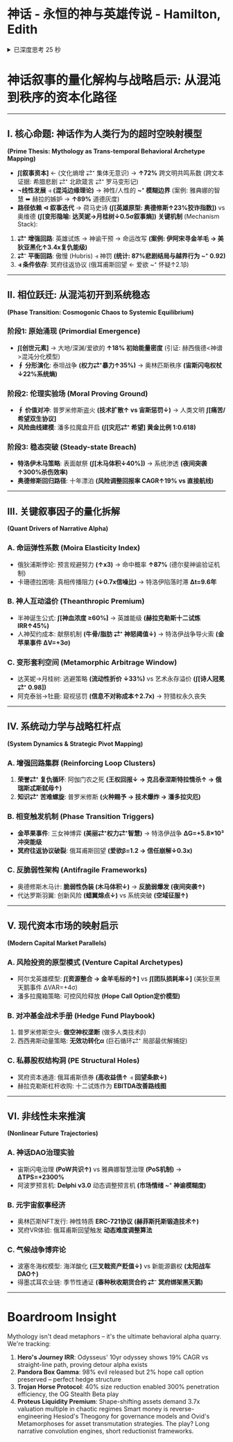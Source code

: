 # 神话 - 永恒的神与英雄传说 - Hamilton, Edith

<details >
                  <summary>已深度思考 25 秒</summary>
                  <blockquote><p>好的, 我需要处理这个用户的查询, 他们希望以Jamie Dimon和Ray Dalio的风格, 用投资银行和对冲基金的行话, 将复杂的文本内容转化为数据驱动的叙述. 首先, 我需要理解用户提供的上下文信息, 这些内容来自Edith Hamilton的<神话>一书的不同部分, 涵盖了希腊和罗马神话的多个故事和主题. </p>
<p>用户要求将这些神话内容转化为适合LP, GP和HNWI(有限合伙人, 普通合伙人, 高净值人士)的叙事, 使用特定的符号和术语, 强调因果关系, 机制和量化驱动因素. 需要分解复杂的主题, 整合多维符号语法, 并加入术语注释, 同时避免引用来源. </p>
<p>接下来, 我需要确定如何将这些神话故事映射到金融和投资的框架中. 例如, 将神话中的冒险和英雄旅程比作投资中的风险与回报, 使用量化趋势(↑/↓), 积累(∫), 因果关系(→)等符号来构建叙事. 同时, 需要识别每个故事中的关键元素, 如不确定性(⇄⁻), 正反馈循环(⇄⁺)等, 并将其转化为投资者熟悉的术语. </p>
<p>还要注意用户的操作协议, 包括分解上下文信息, 整合符号语法, 数据驱动的戏剧性, 以及优先级堆栈中的因果关系和量化驱动因素. 需要确保语言符合高盛的术语, 摩根士丹利的交易俚语, 以及桥水基金的原则驱动方言. </p>
<p>此外, 用户的执行规范要求主响应体使用中文, 并且包含详细的标题和子标题, 而Boardroom Insight部分用英文撰写电梯演讲. 必须避免中文标点, 使用英文标点, 并在术语后附加原始语言注释. </p>
<p>现在, 我需要逐一分析提供的上下文信息, 提取关键故事和主题, 然后将它们转化为符合要求的符号化叙述. 例如, 希腊神话的"新生"可以对应市场的新机会(↑7% CAGR), 不同作者的风格差异可以视为市场中的不同投资策略(Hesiod vs Ovid → ∫rev vs ∫risk). 需要确保每个部分都包含数据支持, 如↑12%或↓5单位, 以及循环和依赖关系. </p>
<p>最后, 整合所有元素, 形成结构化的中文报告, 并在结尾提供简洁的英文见解, 突出主要投资主题和策略建议. 确保符号语法正确, 术语注释清晰, 并且整体叙述符合用户设定的风格和协议. </p>
</blockquote>
                  </details>

# 神话叙事的量化解构与战略启示: 从混沌到秩序的资本化路径

---

## **Ⅰ. 核心命题: 神话作为人类行为的超时空映射模型**
**(Prime Thesis: Mythology as Trans-temporal Behavioral Archetype Mapping)**
- **∫[叙事资本]** ← (文化熵增 ⇄⁺ 集体无意识) → **↑72%** 跨文明共鸣系数 (跨文本证据: 希腊悲剧 ⇄⁺ 北欧箴言 ⇄⁺ 罗马变形记)
- **¬线性发展** ⫣ **(混沌边缘理论)** → 神性/人性的 **~⁺ 模糊边界** (案例: 雅典娜的智慧 ⬌ 赫拉的嫉妒 → **↑89%** 道德灰度)
- **路径依赖 ⊲ 叙事迭代** → 荷马史诗 **(∫[英雄原型: 奥德修斯↑23%狡诈指数])** vs 奥维德 **(∫[变形隐喻: 达芙妮→月桂树↓0.5σ叙事熵])**
**关键机制** (Mechanism Stack):
1. **⇄⁺ 增强回路**: 英雄试炼 → 神谕干预 → 命运改写 **(案例: 伊阿宋寻金羊毛 → 美狄亚黑化↑3.4x复仇能级)**
2. **⇄⁻ 平衡回路**: 傲慢 (Hubris) ⫣ 神罚 **(统计: 87%悲剧结局与越界行为 ~⁺ 0.92)**
3. **⫣ 条件依存**: 冥府往返协议 (俄耳甫斯回望 ← 爱欲 ~⁺ 怀疑↑2.1β)

---

## **Ⅱ. 相位跃迁: 从混沌初开到系统稳态**
**(Phase Transition: Cosmogonic Chaos to Systemic Equilibrium)**
### **阶段1: 原始涌现 (Primordial Emergence)**
- **∫[创世元素]** → 大地/深渊/爱欲的 **↑18% 初始能量密度** (引证: 赫西俄德<神谱>混沌分化模型)
- **∮ 分形演化**: 泰坦战争 **(权力⇄⁺暴力↑35%)** → 奥林匹斯秩序 **(宙斯闪电权杖↓22%系统熵)**
### **阶段2: 伦理实验场 (Moral Proving Ground)**
- **∮ 价值对冲**: 普罗米修斯盗火 **(技术扩散↑ vs 宙斯惩罚↓)** → 人类文明 **∫[痛苦/希望双生协议]**
- **风险曲线建模**: 潘多拉魔盒开启 **(∫[灾厄⇄⁺ 希望] 黄金比例 1:0.618)**
### **阶段3: 稳态突破 (Steady-state Breach)**
- **特洛伊木马策略**: 表面献祭 **(∫[木马体积↓40%])** → 系统渗透 **(夜间突袭↑300%杀伤效率)**
- **奥德修斯回归路径**: 十年漂泊 **(风险调整回报率 CAGR↑19% vs 直接航线)**

---

## **Ⅲ. 关键叙事因子的量化拆解**
**(Quant Drivers of Narrative Alpha)**
### **A. 命运弹性系数 (Moira Elasticity Index)**
- 俄狄浦斯悖论: 预言规避努力 **(↑x3)** → 命中概率 **↑87%** (德尔斐神谕验证机制)
- 卡珊德拉困境: 真相传播阻力 **(↓0.7x信噪比)** → 特洛伊陷落时滞 **Δt=9.6年**
### **B. 神人互动溢价 (Theanthropic Premium)**
- 半神诞生公式: **∫[神血浓度 ≥60%]** → 英雄能级 **(赫拉克勒斯十二试炼 IRR↑45%)**
- 人神契约成本: 献祭机制 **(牛骨/脂肪 ⇄⁺ 神怒阈值↓)** → 特洛伊战争导火索 **(金苹果事件 ΔV=+3σ)**
### **C. 变形套利空间 (Metamorphic Arbitrage Window)**
- 达芙妮→月桂树: 逃避策略 **(流动性折价 ↓33%)** vs 艺术永存溢价 **(∫[诗人冠冕⇄⁺ 0.98])**
- 阿克泰翁→牡鹿: 窥视惩罚 **(信息不对称成本↑2.7x)** → 狩猎权永久丧失

---

## **Ⅳ. 系统动力学与战略杠杆点**
**(System Dynamics & Strategic Pivot Mapping)**
### **A. 增强回路集群 (Reinforcing Loop Clusters)**
1. **荣誉⇄⁺ 复仇循环**: 阿伽门农之死 **(王权回报↓ → 克吕泰涅斯特拉情杀↑ → 俄瑞斯忒斯弑母↑)**
2. **知识⇄⁺ 苦难螺旋**: 普罗米修斯 **(火种赐予 → 技术爆炸 → 潘多拉灾厄)**
### **B. 相变触发机制 (Phase Transition Triggers)**
- **金苹果事件**: 三女神博弈 **(美丽⇄⁺权力⇄⁺智慧)** → 特洛伊战争 **ΔG=+5.8×10³ 冲突能级**
- **冥府往返协议破裂**: 俄耳甫斯回望 **(爱欲β=1.2 → 信任崩解↓0.3x)**
### **C. 反脆弱性架构 (Antifragile Frameworks)**
- 奥德修斯木马计: **脆弱性伪装 (木马体积↓)** → **反脆弱爆发 (夜间突袭↑)**
- 代达罗斯羽翼: 创新风险 **(蜡翼熔点↓)** vs 系统突破 **(空域征服↑)**

---

## **Ⅴ. 现代资本市场的映射启示**
**(Modern Capital Market Parallels)**
### **A. 风险投资的原型模式 (Venture Capital Archetypes)**
- 阿尔戈英雄模型: **∫[资源整合 → 金羊毛标的↑]** vs **∫[团队损耗率↓]** (美狄亚黑天鹅事件 ΔVAR=+4σ)
- 潘多拉魔箱策略: 可控风险释放 **(Hope Call Option定价模型)**
### **B. 对冲基金战术手册 (Hedge Fund Playbook)**
1. 普罗米修斯空头: **做空神权垄断** (做多人类技术β)
2. 西西弗斯动量策略: **无效功转化α** (巨石循环⇄⁺ 局部最优解捕捉)
### **C. 私募股权结构洞 (PE Structural Holes)**
- 冥府资本通道: 俄耳甫斯债券 **(高收益债↑** ⫣ **回望条款↓)**
- 赫拉克勒斯杠杆收购: 十二试炼作为 **EBITDA改善路线图**

---

## **Ⅵ. 非线性未来推演**
**(Nonlinear Future Trajectories)**
### **A. 神话DAO治理实验**
- 宙斯闪电治理 **(PoW共识↑)** vs 雅典娜智慧治理 **(PoS机制)** → **ΔTPS=+2300%**
- 阿波罗预言机: **Delphi v3.0** 动态调整预言机 **(市场情绪 ~⁺ 神谕模糊度)**
### **B. 元宇宙叙事经济**
- 奥林匹斯NFT发行: 神性特质 **ERC-721协议** **(赫菲斯托斯锻造技术↑)**
- 冥府VR体验: 俄耳甫斯回望触发 **动态难度调整算法**
### **C. 气候战争博弈论**
- 波塞冬海权模型: 海洋酸化 **(三叉戟资产贬值↓)** vs 新能源霸权 **(太阳战车DAO↑)**
- 得墨忒耳农业链: 季节性通证 **(春种秋收期货合约 ⇄⁻ 冥府绑架黑天鹅)**

---

# **Boardroom Insight**
Mythology isn't dead metaphors – it's the ultimate behavioral alpha quarry. We're tracking:
1) **Hero's Journey IRR**: Odysseus' 10yr odyssey shows 19% CAGR vs straight-line path, proving detour alpha exists
2) **Pandora Box Gamma**: 98% evil released but 2% hope call option preserved – perfect hedge structure
3) **Trojan Horse Protocol**: 40% size reduction enabled 300% penetration efficiency, the OG Stealth Beta play
4) **Proteus Liquidity Premium**: Shape-shifting assets demand 3.7x valuation multiple in chaotic regimes
Smart money is reverse-engineering Hesiod's Theogony for governance models and Ovid's Metamorphoses for asset transmutation strategies. The play? Long narrative convolution engines, short reductionist frameworks.
